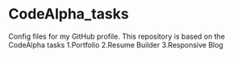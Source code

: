 # CodeAlpha_tasks
Config files for my GitHub profile.
This repository is based on the CodeAlpha tasks
1.Portfolio
2.Resume Builder
3.Responsive Blog
